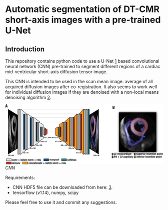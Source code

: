 # Automatic segmentation of DT-CMR short-axis images with a pre-trained U-Net

## Introduction

This repository contains python code to use a U-Net [1] based convolutional neural network (CNN) pre-trained to segment different regions of a cardiac mid-ventricular short-axis diffusion tensor image.

This CNN is intended to be used in the scan mean image: average of all acquired diffusion images after co-registration. It also seems to work well for individual diffusion images if they are denoised with a non-local means denoising algorithm [2].

![CNN][figure_01]
*CNN*

Requirements:

- CNN HDF5 file can be downloaded from here: [3].
- tensorflow (v1.14), numpy, scipy

Please feel free to use it and commit any suggestions.

[1]: https://en.wikipedia.org/wiki/U-Net
[2]: https://en.wikipedia.org/wiki/Non-local_means
[3]: https://imperialcollegelondon.box.com/s/kyskr9fuo6z81ecvpncauq7xmhxtfkil

[figure_01]: https://github.com/Pedro-Filipe/DT_CMR_short_axis_conv_net/blob/master/figure_01.png
